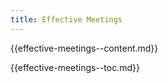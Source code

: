 ```yaml
---
title: Effective Meetings
---
```



{{effective-meetings--content.md}}

{{effective-meetings--toc.md}}
